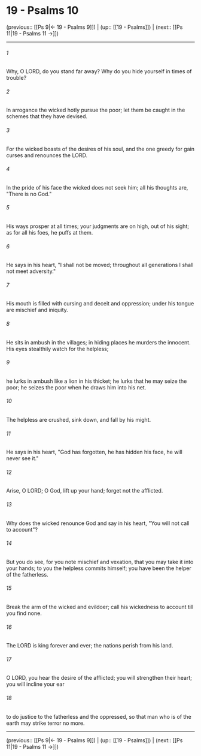 # 19 - Psalms 10

(previous:: [[Ps 9|← 19 - Psalms 9]]) | (up:: [[19 - Psalms]]) | (next:: [[Ps 11|19 - Psalms 11 →]])

***


###### 1 
Why, O LORD, do you stand far away? Why do you hide yourself in times of trouble? 

###### 2 
In arrogance the wicked hotly pursue the poor; let them be caught in the schemes that they have devised. 

###### 3 
For the wicked boasts of the desires of his soul, and the one greedy for gain curses and renounces the LORD. 

###### 4 
In the pride of his face the wicked does not seek him; all his thoughts are, "There is no God." 

###### 5 
His ways prosper at all times; your judgments are on high, out of his sight; as for all his foes, he puffs at them. 

###### 6 
He says in his heart, "I shall not be moved; throughout all generations I shall not meet adversity." 

###### 7 
His mouth is filled with cursing and deceit and oppression; under his tongue are mischief and iniquity. 

###### 8 
He sits in ambush in the villages; in hiding places he murders the innocent. His eyes stealthily watch for the helpless; 

###### 9 
he lurks in ambush like a lion in his thicket; he lurks that he may seize the poor; he seizes the poor when he draws him into his net. 

###### 10 
The helpless are crushed, sink down, and fall by his might. 

###### 11 
He says in his heart, "God has forgotten, he has hidden his face, he will never see it." 

###### 12 
Arise, O LORD; O God, lift up your hand; forget not the afflicted. 

###### 13 
Why does the wicked renounce God and say in his heart, "You will not call to account"? 

###### 14 
But you do see, for you note mischief and vexation, that you may take it into your hands; to you the helpless commits himself; you have been the helper of the fatherless. 

###### 15 
Break the arm of the wicked and evildoer; call his wickedness to account till you find none. 

###### 16 
The LORD is king forever and ever; the nations perish from his land. 

###### 17 
O LORD, you hear the desire of the afflicted; you will strengthen their heart; you will incline your ear 

###### 18 
to do justice to the fatherless and the oppressed, so that man who is of the earth may strike terror no more.

***

(previous:: [[Ps 9|← 19 - Psalms 9]]) | (up:: [[19 - Psalms]]) | (next:: [[Ps 11|19 - Psalms 11 →]])
